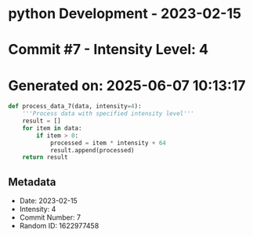 ﻿# python Development - 2023-02-15
# Commit #7 - Intensity Level: 4
# Generated on: 2025-06-07 10:13:17
```python
def process_data_7(data, intensity=4):
    '''Process data with specified intensity level'''
    result = []
    for item in data:
        if item > 0:
            processed = item * intensity + 64
            result.append(processed)
    return result
```
## Metadata
- Date: 2023-02-15
- Intensity: 4
- Commit Number: 7
- Random ID: 1622977458
